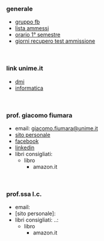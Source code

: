 </br>

### generale
* [gruppo fb](http://www.facebook.com/groups/unimecompsci2013/)
* [lista ammessi](http://www.facebook.com/download/preview/1382622501974276)
* [orario 1° semestre](http://www.facebook.com/download/preview/554560484592706)
* [giorni recupero test ammissione](https://student.unime.it/unimeTest/gest/rptPrenotatiAllineaMultiUnico.php?keyTest=29)

</br>

### link unime.it
* [dmi](http://unime.it/dipartimenti/dmi)
* [informatica](http://scienzemfn.unime.it/informatica/)

</br>

### prof. giacomo fiumara
* email: <giacomo.fiumara@unime.it>
* [sito personale](http://giacomofiumara.altervista.org/)
* [facebook](http://www.facebook.com/giacomo.fiumara)
* [linkedin](http://www.linkedin.com/pub/giacomo-fiumara/14/93/9aa)
* libri consigliati: 
	* libro
		* amazon.it

</br>

### prof.ssa l.c.
* email:
* [sito personale]:
* libri consigliati: ..:
	* libro
		* amazon.it

</br>
